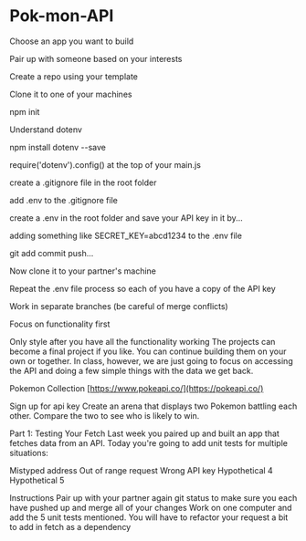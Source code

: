 # Pok-mon-API

Choose an app you want to build

Pair up with someone based on your interests

Create a repo using your template

Clone it to one of your machines

npm init

Understand dotenv

npm install dotenv --save

require('dotenv').config() at the top of your main.js

create a .gitignore file in the root folder

add .env to the .gitignore file

create a .env in the root folder and save your API key in it by...

adding something like SECRET_KEY=abcd1234 to the .env file

git add commit push...

Now clone it to your partner's machine

Repeat the .env file process so each of you have a copy of the API key

Work in separate branches (be careful of merge conflicts)

Focus on functionality first

Only style after you have all the functionality working
The projects can become a final project if you like. You can continue building them on your own or together. In class, however, we are just going to focus on accessing the API and doing a few simple things with the data we get back.

Pokemon Collection
[https://www.pokeapi.co/](https://pokeapi.co/)

Sign up for api key
Create an arena that displays two Pokemon battling each other.
Compare the two to see who is likely to win.


Part 1: Testing Your Fetch
Last week you paired up and built an app that fetches data from an API. Today you're going to add unit tests for multiple situations:

Mistyped address
Out of range request
Wrong API key
Hypothetical 4
Hypothetical 5

Instructions
Pair up with your partner again
git status to make sure you each have pushed up and merge all of your changes
Work on one computer and add the 5 unit tests mentioned. You will have to refactor your request a bit to add in fetch as a dependency
